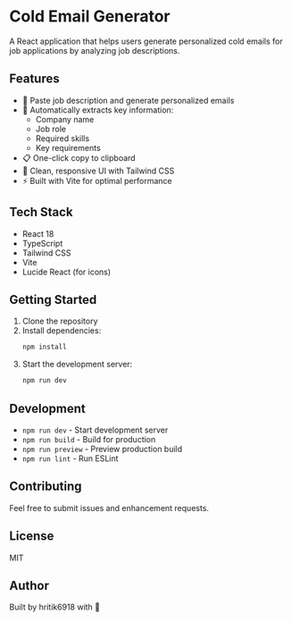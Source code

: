 # Cold Email Generator

A React application that helps users generate personalized cold emails for job applications by analyzing job descriptions.

## Features

- 📝 Paste job description and generate personalized emails
- 🎯 Automatically extracts key information:
  - Company name
  - Job role
  - Required skills
  - Key requirements
- 📋 One-click copy to clipboard
- 🎨 Clean, responsive UI with Tailwind CSS
- ⚡ Built with Vite for optimal performance

## Tech Stack

- React 18
- TypeScript
- Tailwind CSS
- Vite
- Lucide React (for icons)

## Getting Started

1. Clone the repository
2. Install dependencies:
   ```bash
   npm install
   ```
3. Start the development server:
   ```bash
   npm run dev
   ```

## Development

- `npm run dev` - Start development server
- `npm run build` - Build for production
- `npm run preview` - Preview production build
- `npm run lint` - Run ESLint

## Contributing

Feel free to submit issues and enhancement requests.

## License

MIT

## Author

Built by hritik6918 with 💖
